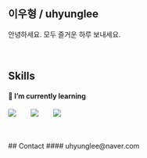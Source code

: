## 이우형 / uhyunglee
안녕하세요. 모두 즐거운 하루 보내세요.
<br />
<br />
<br />
## Skills
#### 🌱 I’m currently learning 
<div style="display:flex;gap:30px;flex-wrap:wrap;">
    <img src="https://img.shields.io/badge/Java-007396?style=for-the-badge&logo=Java&logoColor=white">
    <img src="https://img.shields.io/badge/Spring-6DB33F.svg?&style=for-the-badge&logo=Spring&logoColor=white">
    <img src="https://img.shields.io/badge/js-F7DF1E?style=for-the-badge&logo=javascript&logoColor=black">
</div>
<br />
<br />
<br />
## Contact
#### uhyunglee@naver.com
<br />
<br />
<br />
